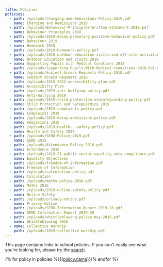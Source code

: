 ```yaml
---
title: Policies
policies:
  - path: /uploads/Charging-and-Remissions-Policy-2019.pdf
    name: Charging and Remissions 2019
  - path: /uploads/Behaviour-Principles-Written-Statement-2018.pdf
    name: Behaviour Principles 2018
  - path: /uploads/2019-decoy-promoting-positive-behaviour-policy.pdf
    name: Behaviour 2019
  - name: Homework 2018
    path: /uploads/2018-homework-policy.pdf
  - path: /uploads/2018-outdoor-education-visits-and-off-site-activities-policy.pdf
    name: Outdoor Education and Visits 2018
  - name: Supporting Pupils with Medical Condtions 2018
    path: /uploads/Supporting-Pupils-With-Medical-Conditions-2018-Policy.pdf
  - path: /uploads/Subject-Access-Requests-Policy-2018.pdf
    name: Subject Access Requests 2018
  - path: /uploads/2019-2022-accessibility-plan.pdf
    name: Accessibilty Plan
  - path: /uploads/2019-anti-bullying-policy.pdf
    name: Anti-Bullying 2019
  - path: /uploads/2019-child-protection-andsafeguarding-policy.pdf
    name: Child Protection and Safeguarding 2019
  - path: /uploads/2019-complaints-policy.pdf
    name: Complaints 2019
  - path: /uploads/2019-decoy-admissions-policy.pdf
    name: Admissions 2019
  - path: /uploads/2019-health-_-safety-policy.pdf
    name: Health and Safety 2019
  - path: /uploads/SEND-Policy-2019.pdf
    name: SEND 2019
  - path: /uploads/Attendance-Policy-2018.pdf
    name: Attendence 2018
  - path: /uploads/2019-21-public-sector-equality-duty-compliance.pdf
    name: Equality Objectives
  - path: /uploads/freedom-of-information.pdf
    name: Freedom of Information
  - path: /uploads/calculation-policy.pdf
    name: Calculation
  - path: /uploads/maths-policy-2016.pdf
    name: Maths 2016
  - path: /uploads/2018-online-safety-policy.pdf
    name: Online Safety
  - path: /uploads/privacy-notice.pdf
    name: Privacy Notice
  - path: /uploads/SEND-Information-Report-2019-20.pdf
    name: SEND Information Report 2019-20
  - path: /uploads/whistleblowing-policy-may-2016.pdf
    name: Whistleblowing 2016
  - name: Collective Worship
    path: /uploads/2019-collective-worship.pdf
---
```


This page contains links to school policies. If you can't easily see what you're looking for, please try the <a href="/search" class="open-search">search</a>.

<div class="content-grid">
  {% for policy in policies %}<a href="{{policy.path}}">{{policy.name}}</a>{% endfor %}
</div>
